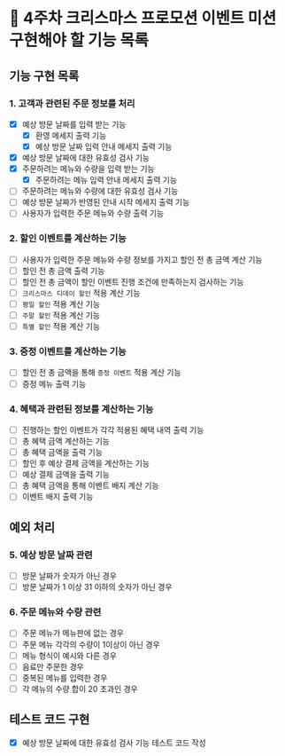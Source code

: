 # 🎄 4주차 크리스마스 프로모션 이벤트 미션 구현해야 할 기능 목록

## 기능 구현 목록

### 1. 고객과 관련된 주문 정보를 처리

- [x] 예상 방문 날짜를 입력 받는 기능
  - [x] 환영 메세지 출력 기능
  - [x] 예상 방문 날짜 입력 안내 메세지 출력 기능
- [x] 예상 방문 날짜에 대한 유효성 검사 기능
- [x] 주문하려는 메뉴와 수량을 입력 받는 기능
  - [x] 주문하려는 메뉴 입력 안내 메세지 출력 기능
- [ ] 주문하려는 메뉴와 수량에 대한 유효성 검사 기능
- [ ] 예상 방문 날짜가 반영된 안내 시작 메세지 출력 기능
- [ ] 사용자가 입력한 주문 메뉴와 수량 출력 기능

### 2. 할인 이벤트를 계산하는 기능

- [ ] 사용자가 입력한 주문 메뉴와 수량 정보를 가지고 할인 전 총 금액 계산 기능
- [ ] 할인 전 총 금액 출력 기능
- [ ] 할인 전 총 금액이 할인 이벤트 진행 조건에 만족하는지 검사하는 기능
- [ ] ``크리스마스 디데이 할인`` 적용 계산 기능
- [ ] ``평일 할인`` 적용 계산 기능
- [ ] ``주말 할인`` 적용 계산 기능
- [ ] ``특별 할인`` 적용 계산 기능

### 3. 증정 이벤트를 계산하는 기능

- [ ] 할인 전 총 금액을 통해 ``증정 이벤트`` 적용 계산 기능
- [ ] 증정 메뉴 출력 기능

### 4. 혜택과 관련된 정보를 계산하는 기능

- [ ] 진행하는 할인 이벤트가 각각 적용된 혜택 내역 출력 기능
- [ ] 총 혜택 금액 계산하는 기능
- [ ] 총 혜택 금액을 출력 기능
- [ ] 할인 후 예상 결제 금액을 계산하는 기능
- [ ] 예상 결제 금액을 출력 기능
- [ ] 총 혜택 금액을 통해 이벤트 배지 계산 기능
- [ ] 이벤트 배지 출력 기능

## 예외 처리

### 5. 예상 방문 날짜 관련

- [ ] 방문 날짜가 숫자가 아닌 경우
- [ ] 방문 날짜가 1 이상 31 이하의 숫자가 아닌 경우

### 6. 주문 메뉴와 수량 관련

- [ ] 주문 메뉴가 메뉴판에 없는 경우
- [ ] 주문 메뉴 각각의 수량이 1이상이 아닌 경우
- [ ] 메뉴 형식이 예시와 다른 경우
- [ ] 음료만 주문한 경우
- [ ] 중복된 메뉴를 입력한 경우
- [ ] 각 메뉴의 수량 합이 20 초과인 경우

## 테스트 코드 구현

- [x] 예상 방문 날짜에 대한 유효성 검사 기능 테스트 코드 작성